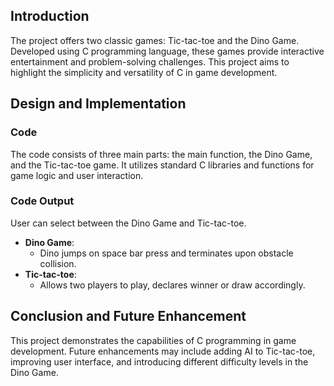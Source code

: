 ## Introduction
The project offers two classic games: Tic-tac-toe and the Dino Game. Developed using C programming language, these games provide interactive entertainment and problem-solving challenges. This project aims to highlight the simplicity and versatility of C in game development.

## Design and Implementation
### Code
The code consists of three main parts: the main function, the Dino Game, and the Tic-tac-toe game. It utilizes standard C libraries and functions for game logic and user interaction.

### Code Output
 User can select between the Dino Game and Tic-tac-toe.
- **Dino Game**:
  - Dino jumps on space bar press and terminates upon obstacle collision.
- **Tic-tac-toe**:
  - Allows two players to play, declares winner or draw accordingly.

## Conclusion and Future Enhancement
This project demonstrates the capabilities of C programming in game development. Future enhancements may include adding AI to Tic-tac-toe, improving user interface, and introducing different difficulty levels in the Dino Game.
